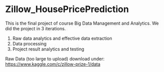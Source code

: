 # Zillow_HousePricePrediction

This is the final project of course Big Data Management and Analytics.
We did the project in 3 iterations.
1. Raw data analytics and effective data extraction
2. Data processing
3. Project result analytics and testing

Raw Data (too large to upload) download under: https://www.kaggle.com/c/zillow-prize-1/data
